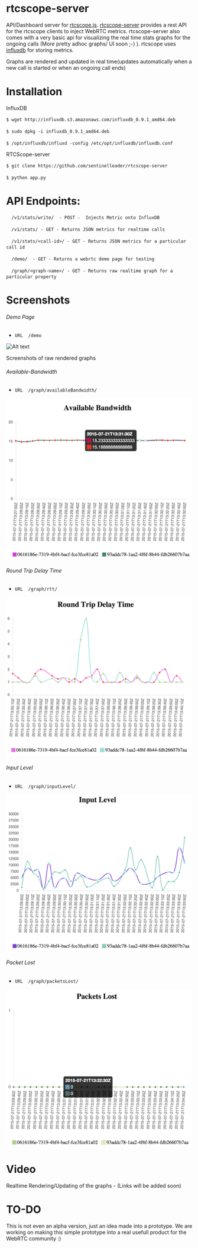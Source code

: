 # rtcscope-server
API/Dashboard server for [rtcscope.js](https://github.com/samirnaik/rtcscope.js). [rtcscope-server](https://github.com/sentinelleader/rtcscope-server) provides a rest API for the rtcscope clients to inject WebRTC metrics. rtcscope-server also comes with a very basic api for visualizing the real time stats graphs for the ongoing calls (More pretty adhoc graphs/ UI soon ;-) ). rtcscope uses [influxdb](influxdb.com) for storing metrics.

Graphs are rendered and updated in real time(updates automatically when a new call is started or when an ongoing call ends)


# Installation

  InfluxDB

	$ wget http://influxdb.s3.amazonaws.com/influxdb_0.9.1_amd64.deb

	$ sudo dpkg -i influxdb_0.9.1_amd64.deb

	$ /opt/influxdb/influxd -config /etc/opt/influxdb/influxdb.conf

  RTCScope-server

	$ git clone https://github.com/sentinelleader/rtcscope-server

	$ python app.py


# API Endpoints:

```
  /v1/stats/write/  - POST -  Injects Metric onto InfluxDB
  
  /v1/stats/ - GET - Returns JSON metrics for realtime calls
  
  /v1/stats/<call-id>/ - GET - Returns JSON metrics for a particular call id
  
  /demo/  - GET - Returns a webrtc demo page for testing
  
  /graph/<graph-name>/ - GET - Returns raw realtime graph for a particular property
```

# Screenshots

###### Demo Page

* ```URL  /demo```

![Alt text](/screenshots/demo.png.png?raw=true "Demo")

Screenshots of raw rendered graphs


###### Available-Bandwidth

* ```URL  /graph/availableBandwidth/```

![Alt text](/screenshots/availableBandwidth.png?raw=true "Available Bandwidth")


###### Round Trip Delay Time

* ```URL  /graph/rtt/```

![Alt text](/screenshots/rtt.png?raw=true "Round Trip Delay Time")

	
###### Input Level

* ```URL  /graph/inputLevel/```

![Alt text](/screenshots/InputLevel.png?raw=true "Input Level")


###### Packet Lost

* ```URL  /graph/packetsLost/```

![Alt text](/screenshots/PacketLost.png?raw=true "Packet Lost")


# Video


Realtime Rendering/Updating of the graphs - (Links will be added soon)


# TO-DO

  This is not even an alpha version, just an idea made into a prototype. We are working on making this simple prototype into a real usefull product for the WebRTC community :)
